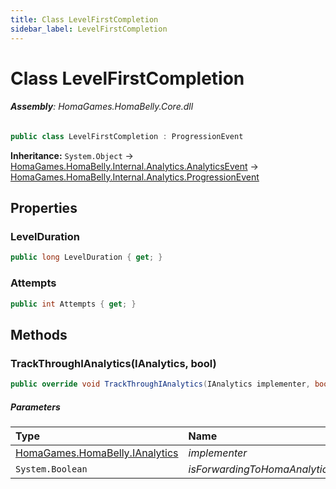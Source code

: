 ```yaml
---
title: Class LevelFirstCompletion
sidebar_label: LevelFirstCompletion
---
```

# Class LevelFirstCompletion


###### **Assembly**: HomaGames.HomaBelly.Core.dll

```csharp title="Declaration"
public class LevelFirstCompletion : ProgressionEvent
```
**Inheritance:** `System.Object` -> [HomaGames.HomaBelly.Internal.Analytics.AnalyticsEvent](../HomaGames.HomaBelly.Internal.Analytics/AnalyticsEvent) -> [HomaGames.HomaBelly.Internal.Analytics.ProgressionEvent](../HomaGames.HomaBelly.Internal.Analytics/ProgressionEvent)

## Properties
### LevelDuration


```csharp title="Declaration"
public long LevelDuration { get; }
```
### Attempts


```csharp title="Declaration"
public int Attempts { get; }
```
## Methods
### TrackThroughIAnalytics(IAnalytics, bool)


```csharp title="Declaration"
public override void TrackThroughIAnalytics(IAnalytics implementer, bool isForwardingToHomaAnalytics)
```

##### Parameters

| Type | Name |
|:--- |:--- |
| [HomaGames.HomaBelly.IAnalytics](../HomaGames.HomaBelly/IAnalytics) | *implementer* |
| `System.Boolean` | *isForwardingToHomaAnalytics* |

